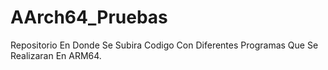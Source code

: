 # AArch64_Pruebas
Repositorio En Donde Se Subira Codigo Con Diferentes Programas Que Se Realizaran En ARM64.
